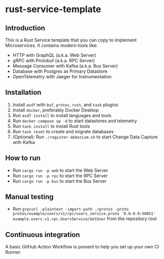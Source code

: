 # rust-service-template

## Introduction

This is a Rust Service template that you can copy to implement Microservices. It contains modern tools like:

- HTTP with GraphQL (a.k.a. Web Server)
- gRPC with Protobuf (a.k.a. RPC Server)
- Message Consumer with Kafka (a.k.a. Bus Server)
- Database with Postgres as Primary Datastore
- OpenTelemetry with Jaeger for Instrumentation

## Installation

1. Install `asdf` with `buf`, `protoc`, `rust`, and `task` plugins
2. Install `docker`, preferably Docker Desktop
3. Run `asdf install` to install languages and tools
4. Run `docker-compose up -d` to start datastores and telemetry
5. Run `task install` to install Rust tools
6. Run `task reset` to create and migrate databases
7. (Optional): Run `./register-debezium.sh` to start Change Data Capture with Kafka

## How to run

- Run `cargo run -p web` to start the Web Server
- Run `cargo run -p rpc` to start the RPC Server
- Run `cargo run -p bus` to start the Bus Server

## Manual testing

- Run `grpcurl -plaintext -import-path ./protos -proto protos/example/users/v1/rpc/users_service.proto '0.0.0.0:50051' example.users.v1.rpc.UsersService/GetUser` from the repository root

## Continuous integration

A basic GitHub Action Workflow is present to help you set up your own CI Runner.
